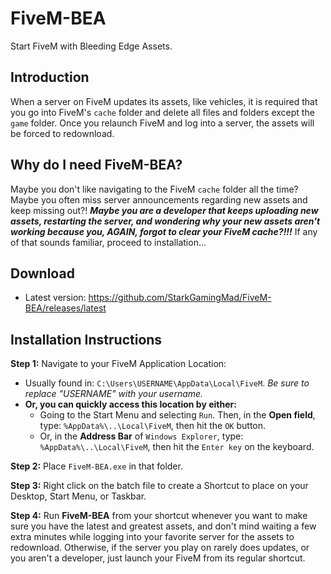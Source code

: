 # FiveM-BEA
Start FiveM with Bleeding Edge Assets.

## Introduction
When a server on FiveM updates its assets, like vehicles, it is required that you go into FiveM's `cache` folder and delete all files and folders except the `game` folder. Once you relaunch FiveM and log into a server, the assets will be forced to redownload.

## Why do I need FiveM-BEA?
Maybe you don't like navigating to the FiveM `cache` folder all the time? Maybe you often miss server announcements regarding new assets and keep missing out?! **_Maybe you are a developer that keeps uploading new assets, restarting the server, and wondering why your new assets aren't working because you, AGAIN, forgot to clear your FiveM cache?!!!_** If any of that sounds familiar, proceed to installation...

## Download
  * Latest version: https://github.com/StarkGamingMad/FiveM-BEA/releases/latest

## Installation Instructions
**Step 1:** Navigate to your FiveM Application Location:
  * Usually found in: `C:\Users\USERNAME\AppData\Local\FiveM`. _Be sure to replace "USERNAME" with your username._
  * **Or, you can quickly access this location by either:**
    * Going to the Start Menu and selecting `Run`. Then, in the **Open field**, type: `%AppData%\..\Local\FiveM`, then hit the `OK` button.
    * Or, in the **Address Bar** of `Windows Explorer`, type: `%AppData%\..\Local\FiveM`, then hit the `Enter key` on the keyboard.

**Step 2:** Place `FiveM-BEA.exe` in that folder.

**Step 3:** Right click on the batch file to create a Shortcut to place on your Desktop, Start Menu, or Taskbar.

**Step 4:** Run **FiveM-BEA** from your shortcut whenever you want to make sure you have the latest and greatest assets, and don't mind waiting a few extra minutes while logging into your favorite server for the assets to redownload. Otherwise, if the server you play on rarely does updates, or you aren't a developer, just launch your FiveM from its regular shortcut.
